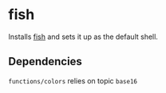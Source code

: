 # fish

Installs [fish](http://fishshell.com/) and sets it up as the default shell.

## Dependencies

`functions/colors` relies on topic `base16`
